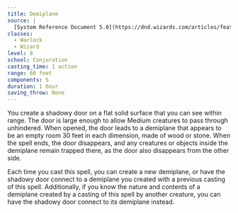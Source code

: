 ```yaml
---
title: Demiplane
source: |
  [System Reference Document 5.0](https://dnd.wizards.com/articles/features/systems-reference-document-srd)
classes:
  - Warlock
  - Wizard
level: 8
school: Conjuration
casting_time: 1 action
range: 60 feet
components: S
duration: 1 hour
saving_throw: None
---
```


You create a shadowy door on a flat solid surface that you can see within range. The door is large enough to allow Medium creatures to pass through unhindered. When opened, the door leads to a demiplane that appears to be an empty room 30 feet in each dimension, made of wood or stone. When the spell ends, the door disappears, and any creatures or objects inside the demiplane remain trapped there, as the door also disappears from the other side.

Each time you cast this spell, you can create a new demiplane, or have the shadowy door connect to a demiplane you created with a previous casting of this spell. Additionally, if you know the nature and contents of a demiplane created by a casting of this spell by another creature, you can have the shadowy door connect to its demiplane instead.
